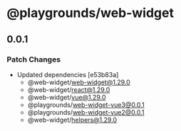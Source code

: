 # @playgrounds/web-widget

## 0.0.1

### Patch Changes

- Updated dependencies [e53b83a]
  - @web-widget/web-widget@1.29.0
  - @web-widget/react@1.29.0
  - @web-widget/vue@1.29.0
  - @playgrounds/web-widget-vue3@0.0.1
  - @playgrounds/web-widget-vue2@0.0.1
  - @web-widget/helpers@1.29.0
